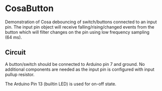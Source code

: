 CosaButton
==========

Demonstration of Cosa debouncing of switch/buttons connected to an
input pin. The input pin object will receive falling/rising/changed
events from the button which will filter changes on the pin using low
frequency sampling (64 ms). 

Circuit
-------
A button/switch should be connected to Arduino pin 7 and ground. No
additional components are needed as the input pin is configured with
input pullup resistor. 

The Arduino Pin 13 (builtin LED) is used for on-off state.


